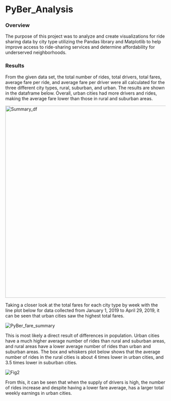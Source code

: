 # PyBer_Analysis

### Overview 
The purpose of this project was to analyze and create visualizations for ride sharing data by city type utilizing the Pandas library and Matplotlib to help improve access to ride-sharing services and determine affordability for underserved neighborhoods.

### Results 
From the given data set, the total number of rides, total drivers, total fares, average fare per ride, and average fare per driver were all calculated for the three different city types, rural, suburban, and urban. The results are shown in the dataframe below. Overall, urban cities had more drivers and rides, making the average fare lower than those in rural and suburban areas. 

<img width="604" alt="Summary_df" src="https://user-images.githubusercontent.com/85901073/127080364-53c55624-2e37-4afe-9924-72e0bb642671.png">

Taking a closer look at the total fares for each city type by week with the line plot below for data collected from January 1, 2019 to April 29, 2019, it can be seen that urban cities saw the highest total fares.  

![PyBer_fare_summary](https://user-images.githubusercontent.com/85901073/127080772-ee8ae323-9f3a-48ab-b92b-62f9bb78c036.png)

This is most likely a direct result of differences in population. Urban cities have a much higher average number of rides than rural and suburban areas, and rural areas have a lower average number of rides than urban and suburban areas. The box and whiskers plot below shows that the average number of rides in the rural cities is about 4 times lower in urban cities, and 3.5 times lower in suburban cities. 

![Fig2](https://user-images.githubusercontent.com/85901073/127081123-c8e4d532-2f3c-4f4e-bee6-d3756f330923.png)

From this, it can be seen that when the supply of drivers is high, the number of rides increase and despite having a lower fare average, has a larger total weekly earnings in urban cities. 


